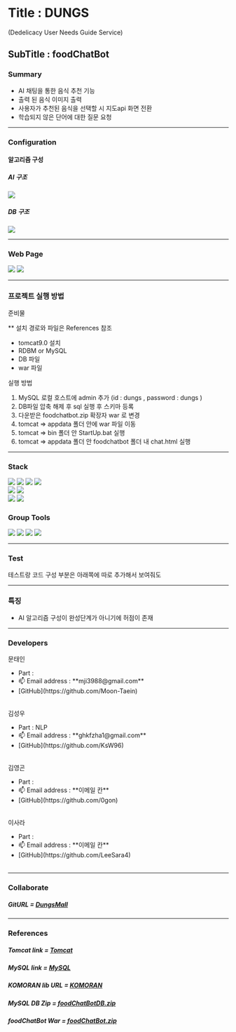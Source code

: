 <h1>Title : DUNGS</h1>
(Dedelicacy User Needs Guide Service)
<h2>SubTitle : foodChatBot</h2>


<h3>Summary</h3>
<Ul>
<li>AI 채팅을 통한 음식 추천 기능</li>
<li>출력 된 음식 이미지 출력</li>
<li>사용자가 추천된 음식을 선택할 시 지도api 화면 전환</li>
<li>학습되지 않은 단어에 대한 질문 요청</li>
</Ul>

***

<h3>Configuration</h3>
<h4> 알고리즘 구성 </h4>

##### AI 구조

<img src = https://github.com/0gon/foodChatBot/assets/134483514/a4804ced-f9e7-4670-a568-1fd906024c8f>

##### DB 구조

<img src = https://github.com/0gon/foodChatBot/assets/134483514/b3f38e45-23ce-4d43-8c37-578269bbcfe0>


***


<h3>Web Page</h3>
<img src = "https://github.com/0gon/foodChatBot/assets/134483514/2953793f-0fcc-47c6-92d4-98c9a7ec8d48">

<img src = "https://github.com/0gon/foodChatBot/assets/134483514/dc967312-b429-46fc-8324-3730b381a2e0">


***


<h3>프로젝트 실행 방법</h3>

준비물

** 설치 경로와 파일은 References 참조
- tomcat9.0 설치
- RDBM or MySQL
- DB 파일
- war 파일

실행 방법
1. MySQL 로컬 호스트에 admin 추가 (id : dungs , password : dungs )
2. DB파일 압축 해제 후 sql 실행 후 스키마 등록
3. 다운받은 foodchatbot.zip 확장자 war 로 변경
4. tomcat => appdata 폴더 안에 war 파일 이동
5. tomcat => bin 폴더 안 StartUp.bat 실행
6. tomcat => appdata 폴더 안 foodchatbot 폴더 내 chat.html 실행


***


<h3>Stack</h3>
<div align=left> 
<img src="https://img.shields.io/badge/java 8-007396?style=for-the-badge&logo=java&logoColor=white">
<img src="https://img.shields.io/badge/html5-E34F26?style=for-the-badge&logo=html5&logoColor=white">
<img src="https://img.shields.io/badge/css-1572B6?style=for-the-badge&logo=css3&logoColor=white">
<img src="https://img.shields.io/badge/javascript-F7DF1E?style=for-the-badge&logo=javascript&logoColor=black">
<br>

<img src="https://img.shields.io/badge/mysql-4479A1?style=for-the-badge&logo=mysql&logoColor=white">
<img src="https://img.shields.io/badge/apache tomcat-F8DC75?style=for-the-badge&logo=apachetomcat&logoColor=black">

<br>
<img src="https://img.shields.io/badge/maven-02569B?style=for-the-badge&logo=maven&logoColor=white">
<img src="https://img.shields.io/badge/jsp-003545?style=for-the-badge&logo=jsp&logoColor=white">
</div>

<h3>Group Tools</h3>
<div align=left> 
<img src="https://img.shields.io/badge/github-181717?style=for-the-badge&logo=github&logoColor=white">
<img src="https://img.shields.io/badge/Notion-000000?style=for-the-badge&logo=notion&logoColor=white">
<img src="https://img.shields.io/badge/Figma-F24E1E?style=for-the-badge&logo=figma&logoColor=white">
<img src="https://img.shields.io/badge/Discord-7289DA?style=for-the-badge&logo=discord&logoColor=white">
</div>  


***


<h3>Test</h3>
테스트랑 코드 구성 부분은 아래쪽에 따로 추가해서 보여줘도


***


<h3>특징</h3>
<ul>
 <li>AI 알고리즘 구성이 완성단계가 아니기에 허점이 존재</li>
</ul>

***

<h3>Developers</h3>

<table>
<thead>문태인 </thead>
  <tbody>
    <ul>
      <li> Part : </li>
      <li>📫 Email address : **mji3988@gmail.com**</li>      
      <li>[GitHub](https://github.com/Moon-Taein)</li>
    </ul>
  </tbody>
</table>
<table>
<thead>김성우 </thead>
  <tbody>
    <ul>
      <li> Part : NLP </li>
      <li>📫 Email address : **ghkfzha1@gmail.com**</li>
      <li>[GitHub](https://github.com/KsW96) </li>
    </ul>
  </tbody>
</table>  
</table>
<table>
<thead>김영곤 </thead>
   <tbody>
    <ul>
      <li> Part : </li>
      <li>📫 Email address : **이메일 칸**</li>
      <li>[GitHub](https://github.com/0gon)</li>
    </ul>
  </tbody>
</table> 
</table>
<table>
<thead>이사라 </thead>
   <tbody>
    <ul>
      <li> Part : </li>
      <li>📫 Email address : **이메일 칸**</li>
      <li>[GitHub](https://github.com/LeeSara4) </li>
    </ul>
  </tbody>
</table> 
</table>


***


### Collaborate
##### GitURL = [DungsMall](https://github.com/0gon/DungsMall)

***

### References

##### Tomcat link = [Tomcat](https://tomcat.apache.org/download-90.cgi)
##### MySQL link = [MySQL](https://dev.mysql.com/downloads/installer/)
##### KOMORAN lib URL = [KOMORAN](https://docs.komoran.kr/)
##### MySQL DB Zip = [foodChatBotDB.zip](https://github.com/0gon/foodChatBot/files/12434946/foodChatBotDB.zip)
##### foodChatBot War = [foodChatBot.zip](https://github.com/0gon/foodChatBot/files/12434944/foodChatBot.zip)



